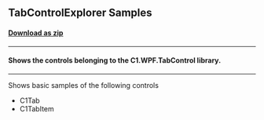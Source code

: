 ## TabControlExplorer Samples
#### [Download as zip](https://grapecity.github.io/DownGit/#/home?url=https://github.com/GrapeCity/ComponentOne-WPF-Samples/tree/master/NET_8/TabControl/TabControlExplorer)
____
#### Shows the controls belonging to the C1.WPF.TabControl library.
____
Shows basic samples of the following controls

* C1Tab
* C1TabItem
